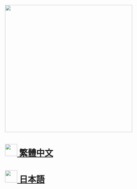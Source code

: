 <img src="https://i.imgur.com/NxDAsy5.png" width="420"/>

<h1><a href="/zh_tw"><img src="https://i.imgur.com/WvLnLJr.png" width="40"/> 繁體中文</a></h1>
<h1><a href="/ja_jp"><img src="https://i.imgur.com/zg0gGwb.png" width="40"/> 日本語</a></h1>